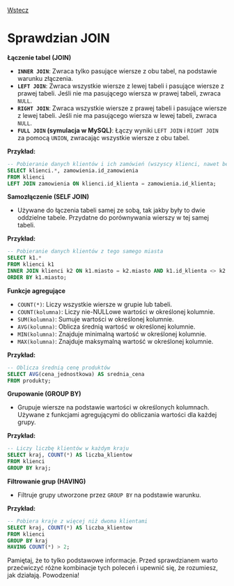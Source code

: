 [Wstecz](../bazy-danych.md)

# Sprawdzian JOIN

**Łączenie tabel (JOIN)**

-   **`INNER JOIN`**: Zwraca tylko pasujące wiersze z obu tabel, na podstawie warunku złączenia.
-   **`LEFT JOIN`**: Zwraca wszystkie wiersze z lewej tabeli i pasujące wiersze z prawej tabeli. Jeśli nie ma pasującego wiersza w prawej tabeli, zwraca `NULL`.
-   **`RIGHT JOIN`**: Zwraca wszystkie wiersze z prawej tabeli i pasujące wiersze z lewej tabeli. Jeśli nie ma pasującego wiersza w lewej tabeli, zwraca `NULL`.
-   **`FULL JOIN` (symulacja w MySQL)**: Łączy wyniki `LEFT JOIN` i `RIGHT JOIN` za pomocą `UNION`, zwracając wszystkie wiersze z obu tabel.

**Przykład:**

```sql
-- Pobieranie danych klientów i ich zamówień (wszyscy klienci, nawet bez zamówień)
SELECT klienci.*, zamowienia.id_zamowienia
FROM klienci
LEFT JOIN zamowienia ON klienci.id_klienta = zamowienia.id_klienta;
```

**Samozłączenie (SELF JOIN)**

-   Używane do łączenia tabeli samej ze sobą, tak jakby były to dwie oddzielne tabele. Przydatne do porównywania wierszy w tej samej tabeli.

**Przykład:**

```sql
-- Pobieranie danych klientów z tego samego miasta
SELECT k1.*
FROM klienci k1
INNER JOIN klienci k2 ON k1.miasto = k2.miasto AND k1.id_klienta <> k2.id_klienta
ORDER BY k1.miasto;
```

**Funkcje agregujące**

-   `COUNT(*)`: Liczy wszystkie wiersze w grupie lub tabeli.
-   `COUNT(kolumna)`: Liczy nie-NULLowe wartości w określonej kolumnie.
-   `SUM(kolumna)`: Sumuje wartości w określonej kolumnie.
-   `AVG(kolumna)`: Oblicza średnią wartość w określonej kolumnie.
-   `MIN(kolumna)`: Znajduje minimalną wartość w określonej kolumnie.
-   `MAX(kolumna)`: Znajduje maksymalną wartość w określonej kolumnie.

**Przykład:**

```sql
-- Oblicza średnią cenę produktów
SELECT AVG(cena_jednostkowa) AS srednia_cena
FROM produkty;
```

**Grupowanie (GROUP BY)**

-   Grupuje wiersze na podstawie wartości w określonych kolumnach. Używane z funkcjami agregującymi do obliczania wartości dla każdej grupy.

**Przykład:**

```sql
-- Liczy liczbę klientów w każdym kraju
SELECT kraj, COUNT(*) AS liczba_klientow
FROM klienci
GROUP BY kraj;
```

**Filtrowanie grup (HAVING)**

-   Filtruje grupy utworzone przez `GROUP BY` na podstawie warunku.

**Przykład:**

```sql
-- Pobiera kraje z więcej niż dwoma klientami
SELECT kraj, COUNT(*) AS liczba_klientow
FROM klienci
GROUP BY kraj
HAVING COUNT(*) > 2;
```

Pamiętaj, że to tylko podstawowe informacje. Przed sprawdzianem warto przećwiczyć różne kombinacje tych poleceń i upewnić się, że rozumiesz, jak działają. Powodzenia!
